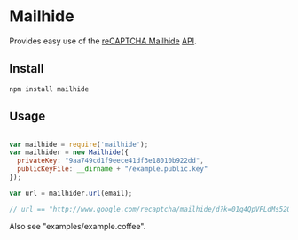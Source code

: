 # Mailhide

Provides easy use of the [reCAPTCHA Mailhide][mailhide] [API][mailhideAPI].

## Install

```shell
npm install mailhide
```

## Usage

```javascript

var mailhide = require('mailhide');
var mailhider = new Mailhide({
  privateKey: "9aa749cd1f9eece41df3e18010b922dd",
  publicKeyFile: __dirname + "/example.public.key"
});

var url = mailhider.url(email);

// url == "http://www.google.com/recaptcha/mailhide/d?k=01g4QpVFLdMs52QNMKC2tuCg%3D%3D&c=51q-FveskT4H19GHK6zDcohvqqiqWoicUgGIbE6QIUE%3D"
```

Also see "examples/example.coffee".


[mailhide]: http://www.google.com/recaptcha/mailhide/
[mailhideAPI]: https://developers.google.com/recaptcha/docs/mailhideapi

